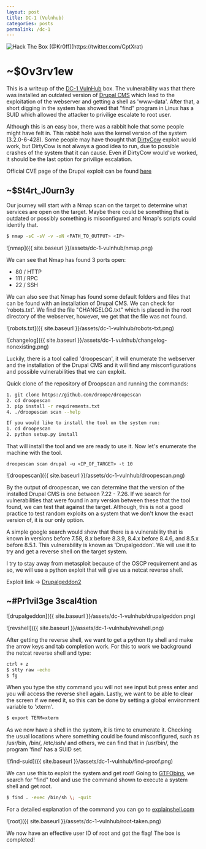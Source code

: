```yaml
---
layout: post
title: DC-1 (Vulnhub)
categories: posts
permalink: /dc-1
---
```

<img src="https://www.hackthebox.eu/badge/image/45668" alt="Hack The Box">
[@Kr0ff](https://twitter.com/CptXrat)

# ~$Ov3rv1ew

This is a writeup of the [DC-1 VulnHub](https://www.vulnhub.com/series/dc-1,199/) box. The vulnerability was that there was installed an outdated version of [Drupal CMS](https://unit42.paloaltonetworks.com/unit42-exploit-wild-drupalgeddon2-analysis-cve-2018-7600/) which lead to the exploitation of the webserver and getting a shell as 'www-data'. After that, a short digging in the system has showed that "find" program in Linux has a SUID which allowed the attacker to privilige escalate to root user.

Although this is an easy box, there was a rabbit hole that some people might have felt in. This rabbit hole was the kernel version of the system (3.2.0-6-428). Some people may have thought that [DirtyCow](https://github.com/dirtycow/dirtycow.github.io/wiki/VulnerabilityDetails) exploit would work, but DirtyCow is not always a good idea to run, due to possible crashes of the system that it can cause. Even if DirtyCow would've worked, it should be the last option for privilige escalation.

Official CVE page of the Drupal exploit can be found [here](https://cve.mitre.org/cgi-bin/cvename.cgi?name=CVE-2018-7600)

## ~$St4rt_J0urn3y

Our journey will start with a Nmap scan on the target to determine what services are open on the target. Maybe there could be something that is outdated or possibly something is misconfigured and Nmap's scripts could identify that.

```bash
$ nmap -sC -sV -v -oN <PATH_TO_OUTPUT> <IP>
```

![nmap]({{ site.baseurl }}/assets/dc-1-vulnhub/nmap.png)

We can see that Nmap has found 3 ports open:

- 80 / HTTP
- 111 / RPC
- 22 / SSH

We can also see that Nmap has found some default folders and files that can be found with an installation of Drupal CMS. We can check for 'robots.txt'. We find the file "CHANGELOG.txt" which is placed in the root directory of the webserver, however, we get that the file was not found.

![robots.txt]({{ site.baseurl }}/assets/dc-1-vulnhub/robots-txt.png)

![changelog]({{ site.baseurl }}/assets/dc-1-vulnhub/changelog-nonexisting.png)

Luckily, there is a tool called 'droopescan', it will enumerate the webserver and the installation of the Drupal CMS and it will find any misconfigurations and possible vulnerabilities that we can exploit.

Quick clone of the repository of Droopscan and running the commands:

```bash
1. git clone https://github.com/droope/droopescan
2. cd droopescan
3. pip install -r requirements.txt
4. ./droopescan scan --help

If you would like to install the tool on the system run:
1. cd droopescan
2. python setup.py install
```

That will install the tool and we are ready to use it. Now let's enumerate the machine with the tool.

```droopescan scan drupal -u <IP_OF_TARGET> -t 10```

![droopescan]({{ site.baseurl }}/assets/dc-1-vulnhub/droopescan.png)

By the output of droopescan, we can determine that the version of the installed Drupal CMS is one between 7.22 - 7.26. If we search for vulnerabilities that were found in any version between these that the tool found, we can test that against the target. Although, this is not a good practice to test random exploits on a system that we don't know the exact version of, it is our only option.

A simple google search would show that there is a vulnerability that is known in versions before 7.58, 8.x before 8.3.9, 8.4.x before 8.4.6, and 8.5.x before 8.5.1. This vulnerability is known as 'Drupalgeddon'. We will use it to try and get a reverse shell on the target system.

I try to stay away from metasploit because of the OSCP requirement and as so, we will use a python exploit that will give us a netcat reverse shell.

Exploit link -> [Drupalgeddon2](https://github.com/lorddemon/drupalgeddon2)

## ~#Pr1vil3ge 3scal4tion

![drupalgeddon]({{ site.baseurl }}/assets/dc-1-vulnhub/drupalgeddon.png)

![revshell]({{ site.baseurl }}/assets/dc-1-vulnhub/revshell.png)

After getting the reverse shell, we want to get a python tty shell and make the arrow keys and tab completion work.
For this to work we background the netcat reverse shell and type:

```bash
ctrl + z
$ stty raw -echo
$ fg
```

When you type the stty command you will not see input but press enter and you will access the reverse shell again. Lastly, we want to be able to clear the screen if we need it, so this can be done by setting a global environment variable to 'xterm'.

```bash
$ export TERM=xterm
```

As we now have a shell in the system, it is time to enumerate it. Checking the usual locations where something could be found misconfigured, such as /usr/bin, /bin/, /etc/ssh/ and others, we can find that in /usr/bin/, the program 'find' has a SUID set.

![find-suid]({{ site.baseurl }}/assets/dc-1-vulnhub/find-proof.png)

We can use this to exploit the system and get root! Going to [GTFObins](https://gtfobins.github.io/gtfobins/find/#shell), we search for "find" tool and use the command shown to execute a system shell and get root.

```bash
$ find . -exec /bin/sh \; -quit
```

For a detailed explanation of the command you can go to [explainshell.com](https://explainshell.com/explain?cmd=find+.+-exec+%2Fbin%2Fsh+%5C%3B+-quit)

![root]({{ site.baseurl }}/assets/dc-1-vulnhub/root-taken.png)

We now have an effective user ID of root and got the flag! The box is completed!